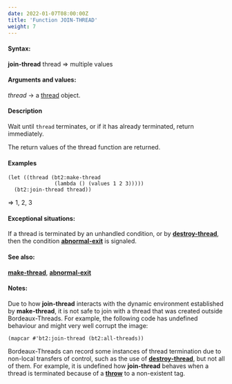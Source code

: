 ```yaml
---
date: 2022-01-07T08:00:00Z
title: 'Function JOIN-THREAD'
weight: 7
---
```


#### Syntax:

**join-thread** thread => multiple values

#### Arguments and values:

*thread* -> a [thread](../class-thread) object.

#### Description

Wait until `thread` terminates, or if it has already terminated,
return immediately.

The return values of the thread function are returned.

#### Examples


```
(let ((thread (bt2:make-thread
               (lambda () (values 1 2 3)))))
  (bt2:join-thread thread))

```
=> 1, 2, 3

#### Exceptional situations:

If a thread is terminated by an unhandled condition, or by
[**destroy-thread**](../destroy-thread), then the condition
[**abnormal-exit**](../abnormal-exit) is signaled.

#### See also:

[**make-thread**](./make-thread),
[**abnormal-exit**](../abnormal-exit)

#### Notes:

Due to how **join-thread** interacts with the dynamic environment
established by **make-thread**, it is not safe to join with a thread
that was created outside Bordeaux-Threads. For example, the following
code has undefined behaviour and might very well corrupt the image:

```
(mapcar #'bt2:join-thread (bt2:all-threads))
```

Bordeaux-Threads can record some instances of thread termination due
to non-local transfers of control, such as the use of
[**destroy-thread**](../destroy-thread), but not all of them. For
example, it is undefined how **join-thread** behaves when a thread is
terminated because of a
[**throw**](http://www.lispworks.com/documentation/lw50/CLHS/Body/s_throw.htm#throw)
to a non-existent tag.
